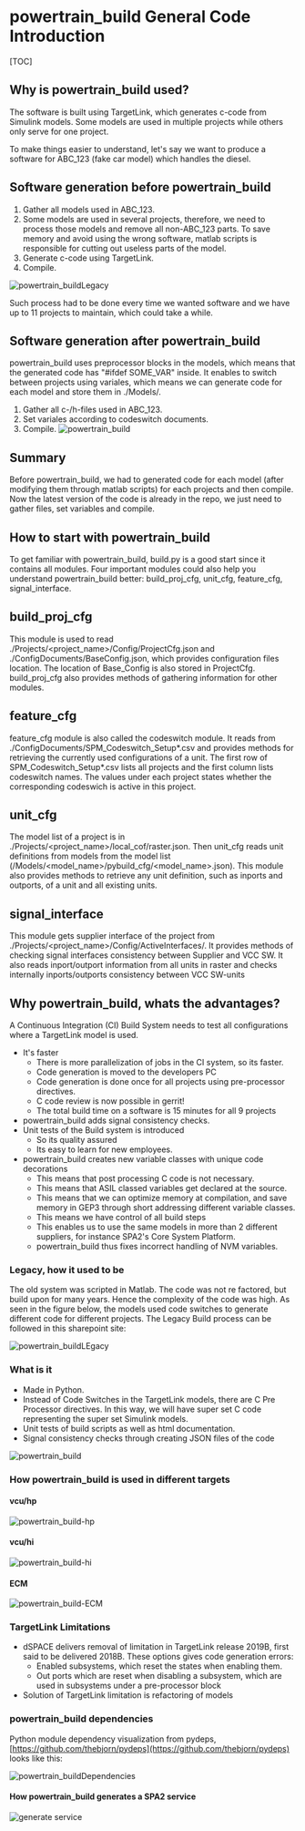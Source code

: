 # powertrain_build General Code Introduction

[TOC]

<!--:powertrain_build:-->

## Why is powertrain_build used?

The software is built using TargetLink, which generates c-code from Simulink
models. Some models are used in multiple projects while others only serve for one project.

To make things easier to understand, let's say we want to produce a software
for ABC_123 (fake car model) which handles the diesel.

## Software generation before powertrain_build

1) Gather all models used in ABC_123.
2) Some models are used in several projects, therefore, we need to process those
models and remove all non-ABC_123 parts. To save memory and avoid using the
wrong software, matlab scripts is responsible for cutting out useless parts of
the model.
3) Generate c-code using TargetLink.
4) Compile.

![powertrain_buildLegacy](./images/powertrain_build_legacy.png)

Such process had to be done every time we wanted software and we have up to 11
projects to maintain, which could take a while.

## Software generation after powertrain_build

powertrain_build uses preprocessor blocks in the models, which means that the generated
code has "#ifdef SOME_VAR" inside. It enables to switch between projects using
variales, which means we can generate code for each model and store them in ./Models/.

1) Gather all c-/h-files used in ABC_123.
2) Set variales according to codeswitch documents.
3) Compile.
![powertrain_build](./images/powertrain_build.png)

## Summary

Before powertrain_build, we had to generated code for each model (after modifying them
through matlab scripts) for each projects and then compile. Now the latest
version of the code is already in the repo, we just need to gather files, set
variables and compile.

## How to start with powertrain_build

To get familiar with powertrain_build, build.py is a good start since it contains all
modules. Four important modules could also help you understand powertrain_build better:
build_proj_cfg, unit_cfg, feature_cfg, signal_interface.

## build_proj_cfg

This module is used to read ./Projects/<project_name>/Config/ProjectCfg.json
and ./ConfigDocuments/BaseConfig.json, which provides configuration
files location. The location of Base_Config is also stored in ProjectCfg.
build_proj_cfg also provides methods of gathering information for other modules.

## feature_cfg

feature_cfg module is also called the codeswitch module. It reads from
./ConfigDocuments/SPM_Codeswitch_Setup*.csv and provides methods for
retrieving the currently used configurations of a unit. The first
row of SPM_Codeswitch_Setup*.csv lists all projects and the first column
lists codeswitch names. The values under each project states whether the
corresponding codeswich is active in this project.

## unit_cfg

The model list of a project is in ./Projects/<project_name>/local_cof/raster.json.
Then unit_cfg reads unit definitions from models from the model list
(/Models/<model_name>/pybuild_cfg/<model_name>.json). This module also
provides methods to retrieve any unit definition, such as inports and outports,
of a unit and all existing units.

## signal_interface

This module gets supplier interface of the project from
./Projects/<project_name>/Config/ActiveInterfaces/. It provides methods
of checking signal interfaces consistency between Supplier and VCC SW. It
also reads inport/outport information from all units in raster and checks
internally inports/outports consistency between VCC SW-units

## Why powertrain_build, whats the advantages?

A Continuous Integration (CI) Build System needs to test all configurations
where a TargetLink model is used.

- It's faster
  - There is more parallelization of jobs in the CI system, so its faster.
  - Code generation is moved to the developers PC
  - Code generation is done once for all projects using pre-processor directives.
  - C code review is now possible in gerrit!
  - The total build time on a software is 15 minutes for all 9 projects
- powertrain_build adds signal consistency checks.
- Unit tests of the Build system is introduced
  - So its quality assured
  - Its easy to learn for new employees.
- powertrain_build creates new variable classes with unique code decorations
  - This means that post processing C code is not necessary.
  - This means that ASIL classed variables get declared at the source.
  - This means that we can optimize memory at compilation, and save memory in GEP3 through short addressing different variable classes.
  - This means we have control of all build steps
  - This enables us to use the same models in more than 2 different suppliers, for instance SPA2's Core System Platform.
  - powertrain_build thus fixes incorrect handling of NVM variables.

### Legacy, how it used to be

The old system was scripted in Matlab.
The code was not re factored, but build
upon for many years. Hence the complexity of the code was high.
As seen in the figure below, the models used code switches to generate different code for different projects.
The Legacy Build process can be followed in this sharepoint
site:

![powertrain_buildLEgacy](./images/powertrain_build_legacy.png)

### What is it

- Made in Python.
- Instead of Code Switches in the TargetLink models, there are C Pre Processor
  directives. In this way, we will have super set C code representing the super
  set Simulink models.
- Unit tests of build scripts as well as html documentation.
- Signal consistency checks through creating JSON files of the code

![powertrain_build](./images/powertrain_build.png)

### How powertrain_build is used in different targets

#### vcu/hp

![powertrain_build-hp](./images/powertrain_build-hp-white.jpg)

#### vcu/hi

![powertrain_build-hi](./images/powertrain_build-hi-white.jpg)

#### ECM

![powertrain_build-ECM](./images/powertrain_build-ECM-white.jpg)

### TargetLink Limitations

- dSPACE delivers removal of limitation in TargetLink release 2019B, first said
  to be delivered 2018B. These options gives code generation errors:
  - Enabled subsystems, which reset the states when enabling them.
  - Out ports which are reset when disabling a subsystem, which are used in subsystems under a pre-processor block
- Solution of TargetLink limitation is refactoring of models

### powertrain_build dependencies

Python module dependency visualization from pydeps,
[https://github.com/thebjorn/pydeps](https://github.com/thebjorn/pydeps) looks like this:

![powertrain_buildDependencies](./images/powertrain_buildDependencies.svg)

#### How powertrain_build generates a SPA2 service

![generate service](./images/powertrain_build_gen_service_black.jpg)
